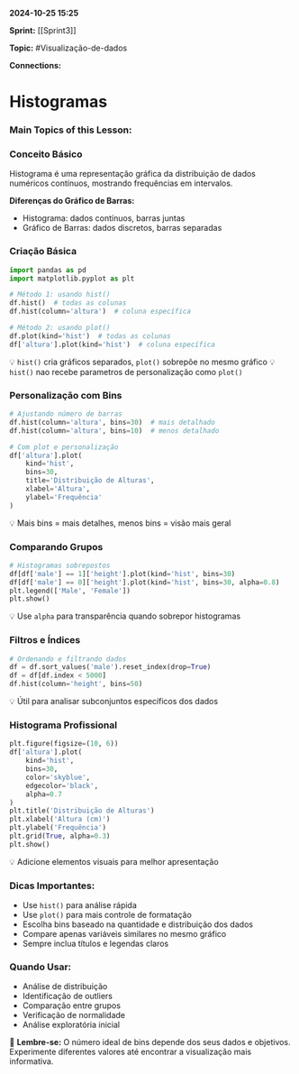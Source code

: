 
**2024-10-25 15:25**

**Sprint:** [[Sprint3]]

**Topic:** #Visualização-de-dados 

**Connections:** 

# **Histogramas**
### Main Topics of this Lesson:

### Conceito Básico
Histograma é uma representação gráfica da distribuição de dados numéricos contínuos, mostrando frequências em intervalos.

**Diferenças do Gráfico de Barras:**
- Histograma: dados contínuos, barras juntas
- Gráfico de Barras: dados discretos, barras separadas

### Criação Básica
```python
import pandas as pd
import matplotlib.pyplot as plt

# Método 1: usando hist()
df.hist()  # todas as colunas
df.hist(column='altura')  # coluna específica

# Método 2: usando plot()
df.plot(kind='hist')  # todas as colunas
df['altura'].plot(kind='hist')  # coluna específica
```
💡 `hist()` cria gráficos separados, `plot()` sobrepõe no mesmo gráfico
💡 `hist()` nao recebe parametros de personalização como `plot()`


### Personalização com Bins
```python
# Ajustando número de barras
df.hist(column='altura', bins=30)  # mais detalhado
df.hist(column='altura', bins=10)  # menos detalhado

# Com plot e personalização
df['altura'].plot(
    kind='hist',
    bins=30,
    title='Distribuição de Alturas',
    xlabel='Altura',
    ylabel='Frequência'
)
```
💡 Mais bins = mais detalhes, menos bins = visão mais geral

### Comparando Grupos
```python
# Histogramas sobrepostos
df[df['male'] == 1]['height'].plot(kind='hist', bins=30)
df[df['male'] == 0]['height'].plot(kind='hist', bins=30, alpha=0.8)
plt.legend(['Male', 'Female'])
plt.show()
```
💡 Use `alpha` para transparência quando sobrepor histogramas

### Filtros e Índices
```python
# Ordenando e filtrando dados
df = df.sort_values('male').reset_index(drop=True)
df = df[df.index < 5000]
df.hist(column='height', bins=50)
```
💡 Útil para analisar subconjuntos específicos dos dados

### Histograma Profissional
```python
plt.figure(figsize=(10, 6))
df['altura'].plot(
    kind='hist',
    bins=30,
    color='skyblue',
    edgecolor='black',
    alpha=0.7
)
plt.title('Distribuição de Alturas')
plt.xlabel('Altura (cm)')
plt.ylabel('Frequência')
plt.grid(True, alpha=0.3)
plt.show()
```
💡 Adicione elementos visuais para melhor apresentação

### Dicas Importantes:
- Use `hist()` para análise rápida
- Use `plot()` para mais controle de formatação
- Escolha bins baseado na quantidade e distribuição dos dados
- Compare apenas variáveis similares no mesmo gráfico
- Sempre inclua títulos e legendas claros

### Quando Usar:
- Análise de distribuição
- Identificação de outliers
- Comparação entre grupos
- Verificação de normalidade
- Análise exploratória inicial

🎯 **Lembre-se:** O número ideal de bins depende dos seus dados e objetivos. Experimente diferentes valores até encontrar a visualização mais informativa.







